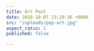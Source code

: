 ```yaml
---
title: Art Poot
date: 2018-10-07 23:29:36 +0000
src: "/uploads/pop-art.jpg"
aspect_ratio: 1
published: false

---
```

